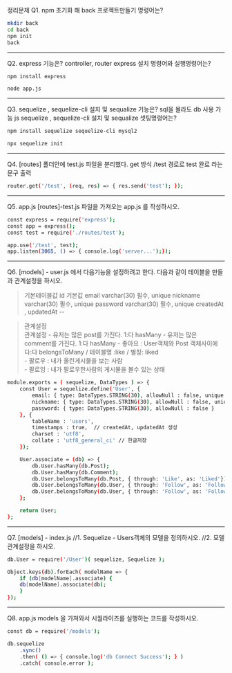 정리문제
Q1.  npm 초기화 해 back 프로젝트만들기 명령어는?
```bash 
mkdir back
cd back
npm init
back
```
---
Q2. express 기능은?  controller, router
  express 설치 명령어와  실행명령어는?
```bash
npm install express 
``` 
```bash
node app.js 
```
---
Q3. sequelize , sequelize-cli 설치  및  sequalize 기능은? sql을 몰라도 db 사용 가능 js
   sequelize , sequelize-cli 설치  및  sequalize 셋팅명령어는?
```bash  
npm install sequelize sequelize-cli mysql2
```
```bash 
npx sequelize init
``` 
---
Q4.  [routes] 폴더안에  test.js 파일을 분리했다. 
get 방식   /test 경로로     test 완료 라는 문구 출력
```bash
router.get('/test', (req, res) => { res.send('test'); });
```
---
Q5.  app.js [routes]-test.js 파일을 가져오는 app.js 를 작성하시오.
```bash
const express = require('express');
const app = express();
const test = require('./routes/test');

app.use('/test', test);
app.listen(3065, () => { console.log('server...');});
```
---
Q6.  [models] - user.js  에서 다음기능을 설정하려고 한다. 
다음과 같이 테이블을 만들과 관계설정을 하시오.
> 기본테이블값
    id   기본값
    email        varchar(30)    필수, unique
    nickname  varchar(30)    필수, unique
    password  varchar(30)    필수, unique
    createdAt , updatedAt   --
   
> 관계설정	
    관계설정
    - 유저는 많은 post를 가진다.  1:다      hasMany
    - 유저는 많은 comment를 가진다.  1:다     hasMany
    - 좋아요 :  User객체와 Post 객체사이에  다:다    belongsToMany  / 테이블명 :like / 별칭: liked  
    - 팔로우 : 내가 올린게시물을 보는 사람  
    - 팔로잉 : 내가 팔로우한사람의 게시물을 볼수 있는 상태
```bash
module.exports = ( sequelize, DataTypes ) => {
	const User = sequelize.define('User', {
		email: { type: DataTypes.STRING(30), allowNull : false, unique : true },
		nickname: { type: DataTypes.STRING(30), allowNull : false, unique : true },
		password: { type: DataTypes.STRING(30), allowNull : false }
	}, {
		tableName : 'users',
		timestamps : true,  // createdAt, updatedAt 생성
		charset : 'utf8',
		collate : 'utf8_general_ci' // 한글저장  
	});

	User.associate = (db) => {
		db.User.hasMany(db.Post);
		db.User.hasMany(db.Comment);
		db.User.belongsToMany(db.Post, { through: 'Like', as: 'Liked'});
		db.User.belongsToMany(db.User, { through: 'Follow', as: 'Followers', foreignKey: 'FollowingId'}); // user.getFollowers()
		db.User.belongsToMany(db.User, { through: 'Follow', as: 'Followings', foreignKey: 'FollowerId'}); // user.getFollowings().
	};

	return User;
};
```
---
Q7.  [models] - index.js
//1.   Sequelize -  Users객체의 모델을 정의하시오.
//2.   모델 관계설정을 하시오.
```bash
db.User = require('/User')( sequelize, Sequelize );

Object.keys(db).forEach( modelName => {
	if (db[modelName].associate) {
	db[modelName].associate(db);
	}
});
````
---
Q8.  app.js
models 을 가져와서 시퀄라이즈를 실행하는 코드를 작성하시오.
```bash
const db = require('/models');

db.sequelize
	.sync()
	.then( () => { console.log('db Connect Success'); } )
	.catch( console.error );


